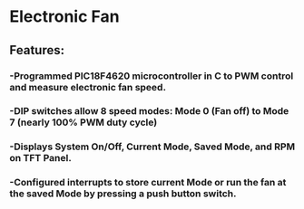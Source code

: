 # Electronic Fan
## Features:
### -Programmed PIC18F4620 microcontroller in C to PWM control and measure electronic fan speed.
### -DIP switches allow 8 speed modes: Mode 0 (Fan off) to Mode 7 (nearly 100% PWM duty cycle)
### -Displays System On/Off, Current Mode, Saved Mode, and RPM on TFT Panel.
### -Configured interrupts to store current Mode or run the fan at the saved Mode by pressing a push button switch.
